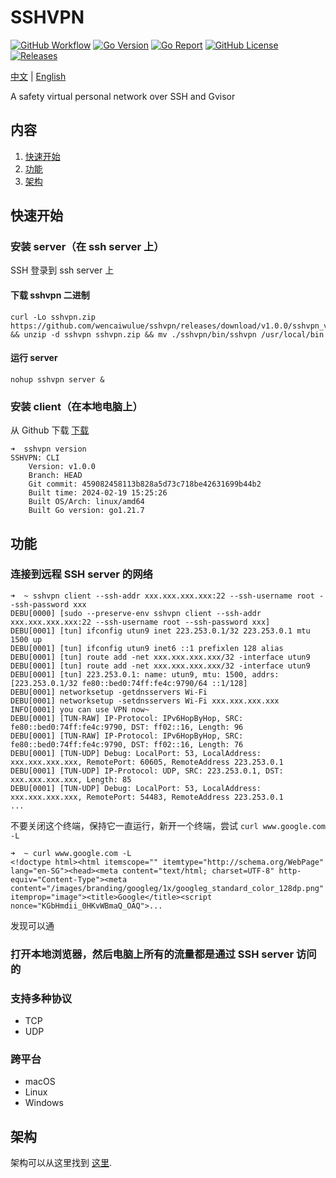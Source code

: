# SSHVPN

[![GitHub Workflow][1]](https://github.com/wencaiwulue/sshvpn/actions)
[![Go Version][2]](https://github.com/wencaiwulue/sshvpn/blob/master/go.mod)
[![Go Report][3]](https://goreportcard.com/report/github.com/wencaiwulue/sshvpn)
[![GitHub License][4]](https://github.com/wencaiwulue/sshvpn/blob/main/LICENSE)
[![Releases][5]](https://github.com/wencaiwulue/sshvpn/releases)

[1]: https://img.shields.io/github/actions/workflow/status/wencaiwulue/sshvpn/release.yml?logo=github

[2]: https://img.shields.io/github/go-mod/go-version/wencaiwulue/sshvpn?logo=go

[3]: https://goreportcard.com/badge/github.com/wencaiwulue/sshvpn?style=flat

[4]: https://img.shields.io/github/license/wencaiwulue/sshvpn

[5]: https://img.shields.io/github/v/release/wencaiwulue/sshvpn?logo=smartthings

[中文](README_ZH.md) | [English](README.md)

A safety virtual personal network over SSH and Gvisor

## 内容

1. [快速开始](./README.md#quickstart)
2. [功能](./README.md#functions)
3. [架构](./README.md#architecture)

## 快速开始

### 安装 server（在 ssh server 上）

SSH 登录到 ssh server 上

#### 下载 sshvpn 二进制

```shell
curl -Lo sshvpn.zip https://github.com/wencaiwulue/sshvpn/releases/download/v1.0.0/sshvpn_v1.0.0_linux_amd64.zip && unzip -d sshvpn sshvpn.zip && mv ./sshvpn/bin/sshvpn /usr/local/bin
```

#### 运行 server

```shell
nohup sshvpn server &
```

### 安装 client（在本地电脑上）

从 Github 下载
[下载](https://github.com/wencaiwulue/sshvpn/releases/latest)

```shell
➜  sshvpn version
SSHVPN: CLI
    Version: v1.0.0
    Branch: HEAD
    Git commit: 459082458113b828a5d73c718be42631699b44b2
    Built time: 2024-02-19 15:25:26
    Built OS/Arch: linux/amd64
    Built Go version: go1.21.7
```

## 功能

### 连接到远程 SSH server 的网络

```shell
➜  ~ sshvpn client --ssh-addr xxx.xxx.xxx.xxx:22 --ssh-username root --ssh-password xxx
DEBU[0000] [sudo --preserve-env sshvpn client --ssh-addr xxx.xxx.xxx.xxx:22 --ssh-username root --ssh-password xxx]
DEBU[0001] [tun] ifconfig utun9 inet 223.253.0.1/32 223.253.0.1 mtu 1500 up
DEBU[0001] [tun] ifconfig utun9 inet6 ::1 prefixlen 128 alias
DEBU[0001] [tun] route add -net xxx.xxx.xxx.xxx/32 -interface utun9
DEBU[0001] [tun] route add -net xxx.xxx.xxx.xxx/32 -interface utun9
DEBU[0001] [tun] 223.253.0.1: name: utun9, mtu: 1500, addrs: [223.253.0.1/32 fe80::bed0:74ff:fe4c:9790/64 ::1/128]
DEBU[0001] networksetup -getdnsservers Wi-Fi
DEBU[0001] networksetup -setdnsservers Wi-Fi xxx.xxx.xxx.xxx
INFO[0001] you can use VPN now~
DEBU[0001] [TUN-RAW] IP-Protocol: IPv6HopByHop, SRC: fe80::bed0:74ff:fe4c:9790, DST: ff02::16, Length: 96
DEBU[0001] [TUN-RAW] IP-Protocol: IPv6HopByHop, SRC: fe80::bed0:74ff:fe4c:9790, DST: ff02::16, Length: 76
DEBU[0001] [TUN-UDP] Debug: LocalPort: 53, LocalAddress: xxx.xxx.xxx.xxx, RemotePort: 60605, RemoteAddress 223.253.0.1
DEBU[0001] [TUN-UDP] IP-Protocol: UDP, SRC: 223.253.0.1, DST: xxx.xxx.xxx.xxx, Length: 85
DEBU[0001] [TUN-UDP] Debug: LocalPort: 53, LocalAddress: xxx.xxx.xxx.xxx, RemotePort: 54483, RemoteAddress 223.253.0.1
...
```

不要关闭这个终端，保持它一直运行，新开一个终端，尝试 ```curl www.google.com -L```

```shell
➜  ~ curl www.google.com -L
<!doctype html><html itemscope="" itemtype="http://schema.org/WebPage" lang="en-SG"><head><meta content="text/html; charset=UTF-8" http-equiv="Content-Type"><meta content="/images/branding/googleg/1x/googleg_standard_color_128dp.png" itemprop="image"><title>Google</title><script nonce="KGbHmdii_0HKvWBmaQ_OAQ">...
```

发现可以通

### 打开本地浏览器，然后电脑上所有的流量都是通过 SSH server 访问的

### 支持多种协议

- TCP
- UDP

### 跨平台

- macOS
- Linux
- Windows

## 架构

架构可以从这里找到 [这里](/docs/zh/Architecture.md).